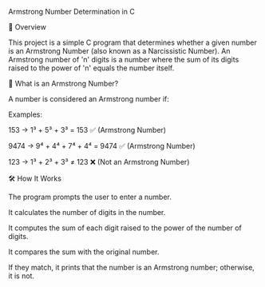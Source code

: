 Armstrong Number Determination in C

📌 Overview

This project is a simple C program that determines whether a given number is an Armstrong Number (also known as a Narcissistic Number). An Armstrong number of 'n' digits is a number where the sum of its digits raised to the power of 'n' equals the number itself.

📖 What is an Armstrong Number?

A number is considered an Armstrong number if:

Examples:

153 → 1³ + 5³ + 3³ = 153 ✅ (Armstrong Number)

9474 → 9⁴ + 4⁴ + 7⁴ + 4⁴ = 9474 ✅ (Armstrong Number)

123 → 1³ + 2³ + 3³ ≠ 123 ❌ (Not an Armstrong Number)

🛠️ How It Works

The program prompts the user to enter a number.

It calculates the number of digits in the number.

It computes the sum of each digit raised to the power of the number of digits.

It compares the sum with the original number.

If they match, it prints that the number is an Armstrong number; otherwise, it is not.
